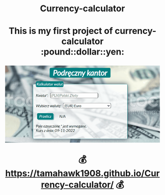 <h1 align="center">Currency-calculator<h1>

<div align="center">This is my first project of currency-calculator</div>

<div align="center">:pound::dollar::yen:

![Screenshot](https://raw.githubusercontent.com/tamahawk1908/Currency-calculator/main/images/AnimationCurrencycalculator.gif)

:moneybag:https://tamahawk1908.github.io/Currency-calculator/ :moneybag:
</div>
